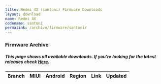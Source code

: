 ```yaml
---
title: Redmi 4X (santoni) Firmware Downloads
layout: download
name: Redmi 4X
codename: santoni
permalink: /archive/firmware/santoni/
---
```


### Firmware Archive
##### This page shows all available downloads. If you're looking for the latest releases check [Here](/firmware/santoni/).

<div class="table-responsive-md" id="table-wrapper">
<table id="firmware" class="display dt-responsive nowrap compact table table-striped table-hover table-sm">
    <thead class="thead-dark">
        <tr>
            <th>Branch</th>
            <th>MIUI</th>
            <th>Android</th>
            <th>Region</th>
            <th>Link</th>
            <th>Updated</th>
        </tr>
    </thead>
    <script>loadFirmwareDownloads('santoni', 'full')</script>
</table>
</div>
